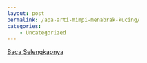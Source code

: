 ```yaml
---
layout: post
permalink: /apa-arti-mimpi-menabrak-kucing/
categories:
    - Uncategorized
---
```


[Baca Selengkapnya](/01)